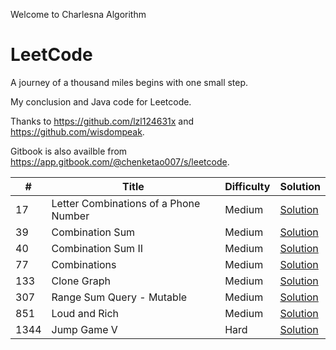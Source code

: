 Welcome to Charlesna Algorithm

# LeetCode

A journey of a thousand miles begins with one small step.

My conclusion and Java code for Leetcode. 

Thanks to https://github.com/lzl124631x and https://github.com/wisdompeak. 

Gitbook is also availble from https://app.gitbook.com/@chenketao007/s/leetcode.


\# | Title | Difficulty | Solution
---|---|---|---
17 | Letter Combinations of a Phone Number | Medium | [Solution](Backtrack/17.%20Letter%20Combinations%20of%20a%20Phone%20Number)
39 | Combination Sum | Medium | [Solution](Backtrack/39.%20Combination%20Sum)
40 | Combination Sum II | Medium | [Solution](Backtrack/40.%20Combination%20Sum%20II)
77 | Combinations | Medium | [Solution](Backtrack/77.%20Combinations)
133 | Clone Graph | Medium | [Solution](BFS/133.%20Clone%20Graph)
307 | Range Sum Query - Mutable | Medium | [Solution](Segment%20Tree/307.%20Range%20Sum%20Query%20-%20Mutable)
851 | Loud and Rich | Medium | [Solution](Tree/851.%20Loud%20and%20Rich)
1344 | Jump Game V | Hard | [Solution](DP/1344.%20Jump%20Game%20V)


